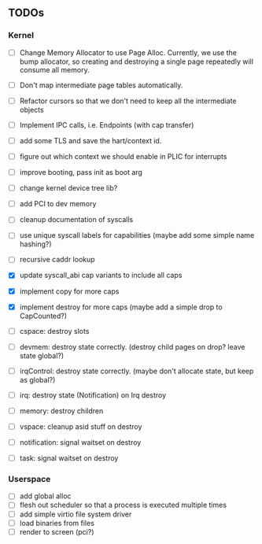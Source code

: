 ## TODOs

### Kernel

- [ ] Change Memory Allocator to use Page Alloc.
      Currently, we use the bump allocator, so creating and destroying a single page repeatedly will consume all memory.
- [ ] Don't map intermediate page tables automatically.
- [ ] Refactor cursors so that we don't need to keep all the intermediate objects
- [ ] Implement IPC calls, i.e. Endpoints (with cap transfer)
- [ ] add some TLS and save the hart/context id.
- [ ] figure out which context we should enable in PLIC for interrupts
- [ ] improve booting, pass init as boot arg
- [ ] change kernel device tree lib?
- [ ] add PCI to dev memory
- [ ] cleanup documentation of syscalls
- [ ] use unique syscall labels for capabilities (maybe add some simple name hashing?)
- [ ] recursive caddr lookup
- [x] update syscall_abi cap variants to include all caps
- [x] implement copy for more caps

- [x] implement destroy for more caps (maybe add a simple drop to CapCounted?)
- [ ] cspace: destroy slots
- [ ] devmem: destroy state correctly. (destroy child pages on drop? leave state global?)
- [ ] irqControl: destroy state correctly. (maybe don't allocate state, but keep as global?)
- [ ] irq: destroy state (Notification) on Irq destroy
- [ ] memory: destroy children
- [ ] vspace: cleanup asid stuff on destroy
- [ ] notification: signal waitset on destroy
- [ ] task: signal waitset on destroy

### Userspace
- [ ] add global alloc
- [ ] flesh out scheduler so that a process is executed multiple times
- [ ] add simple virtio file system driver
- [ ] load binaries from files
- [ ] render to screen (pci?)
